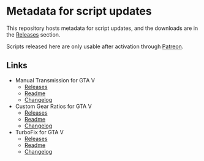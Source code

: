 # Metadata for script updates

This repository hosts metadata for script updates, and the downloads are in the [Releases](https://github.com/ikt32/scripts-updates/releases) section.

Scripts released here are only usable after activation through [Patreon](https://www.patreon.com/ikt).

## Links

* Manual Transmission for GTA V
  * [Releases](https://github.com/ikt32/scripts-updates/releases?q=%22Manual+Transmission%22)
  * [Readme](./5-gears-readme.md)
  * [Changelog](./5-gears-changelog.md)
* Custom Gear Ratios for GTA V
  * [Releases](https://github.com/ikt32/scripts-updates/releases?q=%22Custom+Gear+Ratios%22) 
  * [Readme](./5-cgr-readme.md)
  * [Changelog](./5-cgr-changelog.md)
* TurboFix for GTA V
  * [Releases](https://github.com/ikt32/scripts-updates/releases?q=%22TurboFix%22) 
  * [Readme](./5-turbofix-readme.md)
  * [Changelog](./5-turbofix-changelog.md)
